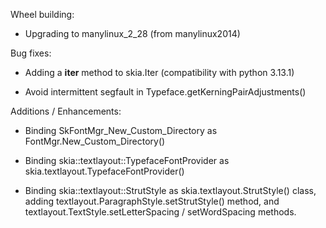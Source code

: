 Wheel building:

- Upgrading to manylinux_2_28 (from manylinux2014)


Bug fixes:

- Adding a __iter__ method to skia.Iter (compatibility with python 3.13.1)

- Avoid intermittent segfault in Typeface.getKerningPairAdjustments()


Additions / Enhancements:

- Binding SkFontMgr_New_Custom_Directory as FontMgr.New_Custom_Directory()

- Binding skia::textlayout::TypefaceFontProvider as skia.textlayout.TypefaceFontProvider()

- Binding skia::textlayout::StrutStyle as skia.textlayout.StrutStyle() class,
  adding textlayout.ParagraphStyle.setStrutStyle() method,
  and textlayout.TextStyle.setLetterSpacing / setWordSpacing methods.

